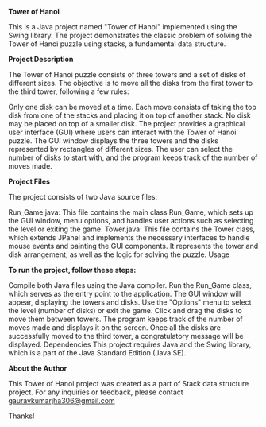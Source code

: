 **Tower of Hanoi**

This is a Java project named "Tower of Hanoi" implemented using the Swing library. The project demonstrates the classic problem of solving the Tower of Hanoi puzzle using stacks, a fundamental data structure.

**Project Description**

The Tower of Hanoi puzzle consists of three towers and a set of disks of different sizes. The objective is to move all the disks from the first tower to the third tower, following a few rules:

Only one disk can be moved at a time.
Each move consists of taking the top disk from one of the stacks and placing it on top of another stack.
No disk may be placed on top of a smaller disk.
The project provides a graphical user interface (GUI) where users can interact with the Tower of Hanoi puzzle. The GUI window displays the three towers and the disks represented by rectangles of different sizes. The user can select the number of disks to start with, and the program keeps track of the number of moves made.


**Project Files**

The project consists of two Java source files:

Run_Game.java: This file contains the main class Run_Game, which sets up the GUI window, menu options, and handles user actions such as selecting the level or exiting the game.
Tower.java: This file contains the Tower class, which extends JPanel and implements the necessary interfaces to handle mouse events and painting the GUI components. It represents the tower and disk arrangement, as well as the logic for solving the puzzle.
Usage


**To run the project, follow these steps:**


Compile both Java files using the Java compiler.
Run the Run_Game class, which serves as the entry point to the application.
The GUI window will appear, displaying the towers and disks.
Use the "Options" menu to select the level (number of disks) or exit the game.
Click and drag the disks to move them between towers.
The program keeps track of the number of moves made and displays it on the screen.
Once all the disks are successfully moved to the third tower, a congratulatory message will be displayed.
Dependencies
This project requires Java and the Swing library, which is a part of the Java Standard Edition (Java SE).

**About the Author**

This Tower of Hanoi project was created as a part of Stack data structure project. For any inquiries or feedback, please contact gauravkumarjha306@gmail.com

Thanks!

